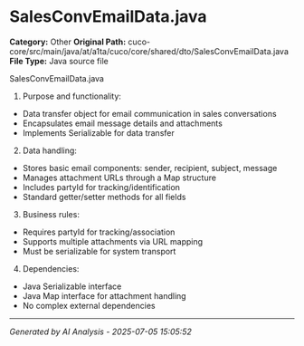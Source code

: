 # SalesConvEmailData.java

**Category:** Other
**Original Path:** cuco-core/src/main/java/at/a1ta/cuco/core/shared/dto/SalesConvEmailData.java
**File Type:** Java source file

SalesConvEmailData.java
1. Purpose and functionality:
- Data transfer object for email communication in sales conversations
- Encapsulates email message details and attachments
- Implements Serializable for data transfer

2. Data handling:
- Stores basic email components: sender, recipient, subject, message
- Manages attachment URLs through a Map structure
- Includes partyId for tracking/identification
- Standard getter/setter methods for all fields

3. Business rules:
- Requires partyId for tracking/association
- Supports multiple attachments via URL mapping
- Must be serializable for system transport

4. Dependencies:
- Java Serializable interface
- Java Map interface for attachment handling
- No complex external dependencies

---
*Generated by AI Analysis - 2025-07-05 15:05:52*
